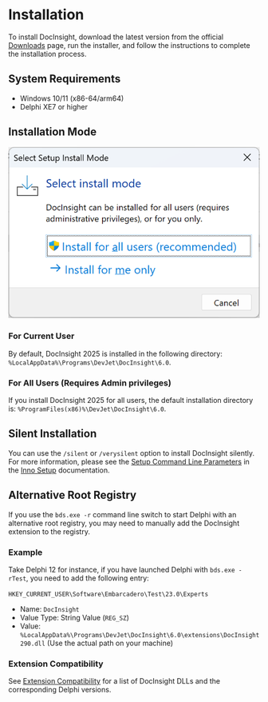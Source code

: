 # Installation

To install DocInsight, download the latest version from the official [Downloads](https://devjetsoftware.com/downloads/) page, run the installer, and follow the instructions to complete the installation process.

## System Requirements

- Windows 10/11 (x86-64/arm64)
- Delphi XE7 or higher

## Installation Mode

![](../../releases/v6.0/images/install-mode.png)

### For Current User

By default, DocInsight 2025 is installed in the following directory:
`%LocalAppData%\Programs\DevJet\DocInsight\6.0`.

### For All Users (Requires Admin privileges)

If you install DocInsight 2025 for all users, the default installation directory is:
`%ProgramFiles(x86)%\DevJet\DocInsight\6.0`.

## Silent Installation

You can use the `/silent` or `/verysilent` option to install DocInsight silently. For more information, please see the [Setup Command Line Parameters](https://jrsoftware.org/ishelp/topic_setupcmdline.htm) in the [Inno Setup](https://jrsoftware.org/isinfo.php) documentation.

## Alternative Root Registry

If you use the `bds.exe -r` command line switch to start Delphi with an alternative root registry, you may need to manually add the DocInsight extension to the registry.

### Example

Take Delphi 12 for instance, if you have launched Delphi with `bds.exe -rTest`, you need to add the following entry:

`HKEY_CURRENT_USER\Software\Embarcadero\Test\23.0\Experts`
- Name: `DocInsight`
- Value Type: String Value (`REG_SZ`)
- Value: `%LocalAppData%\Programs\DevJet\DocInsight\6.0\extensions\DocInsight290.dll` (Use the actual path on your machine)

### Extension Compatibility

See [Extension Compatibility](../reference/extension-compatibility.md) for a list of DocInsight DLLs and the corresponding Delphi versions.